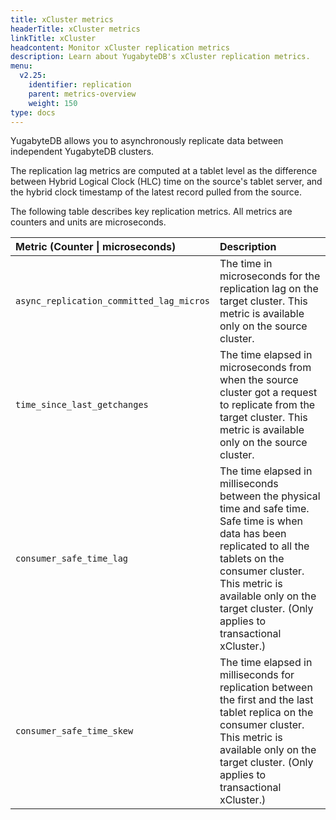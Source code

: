 ```yaml
---
title: xCluster metrics
headerTitle: xCluster metrics
linkTitle: xCluster
headcontent: Monitor xCluster replication metrics
description: Learn about YugabyteDB's xCluster replication metrics.
menu:
  v2.25:
    identifier: replication
    parent: metrics-overview
    weight: 150
type: docs
---
```



YugabyteDB allows you to asynchronously replicate data between independent YugabyteDB clusters.

The replication lag metrics are computed at a tablet level as the difference between Hybrid Logical Clock (HLC) time on the source's tablet server, and the hybrid clock timestamp of the latest record pulled from the source.

The following table describes key replication metrics. All metrics are counters and units are microseconds.

| Metric (Counter \| microseconds) | Description |
| :------ | :---------- |
| `async_replication_committed_lag_micros` | The time in microseconds for the replication lag on the target cluster. This metric is available only on the source cluster. |
| `time_since_last_getchanges` | The time elapsed in microseconds from when the source cluster got a request to replicate from the target cluster. This metric is available only on the source cluster. |
| `consumer_safe_time_lag` | The time elapsed in milliseconds between the physical time and safe time. Safe time is when data has been replicated to all the tablets on the consumer cluster. This metric is available only on the target cluster. (Only applies to transactional xCluster.) |
| `consumer_safe_time_skew` | The time elapsed in milliseconds for replication between the first and the last tablet replica on the consumer cluster. This metric is available only on the target cluster. (Only applies to transactional xCluster.) |
